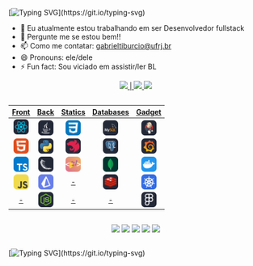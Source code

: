 [![Typing SVG](https://readme-typing-svg.demolab.com?font=Poppins&size=30&pause=1000&color=F7F7F7&width=1000&height=60&lines=%F0%9F%91%8B+Oie+sou+Gabriel+Tiburcio+e+sou+desenvolvedor+back+end!!)](https://git.io/typing-svg)


- 🔭 Eu atualmente estou trabalhando em ser Desenvolvedor fullstack
- 💬 Pergunte me se estou bem!!
- 📫 Como me contatar: gabrieltiburcio@ufrj.br
- 😄 Pronouns: ele/dele
- ⚡ Fun fact: Sou viciado em assistir/ler BL
  
<div align="center"> 
  <a href="https://github.com/gavekhun">
  <img height="180em" src="https://readme-stats-git-main-14g0.vercel.app/api?username=gavekhun&show_icons=true&theme=tokyonight&include_all_commits=true&count_private=true"/> |
  <img height="180em" src="https://readme-stats-git-main-14g0.vercel.app/api/top-langs/?username=gavekhun&layout=compact&langs_count=7&theme=tokyonight"/>
    
  <img height="100em" src="https://github-profile-trophy.vercel.app/?username=gavekhun&row=1&column=6&theme=radical&margin-w=15&margin-h=15"/>
  
</div>

## 
<div>

  <table align="center">
    <thead>
          <tr>
              <th align="center">Front</th>
              <th align="center">Back</th>
              <th align="center">Statics</th>
              <th align="center">Databases</th>
              <th align="center">Gadget</th>
          </tr>
      </thead>
      <tbody>
        <tr>
          <td align="center">
            <a href="https://reactjs.org/" target="_blank" rel="opener">
              <img alt="React" height="30" width="30" src="https://github.com/tandpfun/skill-icons/blob/main/icons/React-Dark.svg">
            </a>
          </td>
          <td align="center">
            <a href="https://www.java.com/pt-BR/" target="_blank" rel="opener">
              <img align="center" alt="Java" height="30" width="30" src="https://github.com/tandpfun/skill-icons/blob/main/icons/Java-Dark.svg">
            </a>
          </td>
          <td align="center">
            <a href="https://www.w3schools.com/css/" target="_blank" rel="opener">
              <img align="center" alt="CSS" height="30" width="30" src="https://github.com/tandpfun/skill-icons/blob/main/icons/CSS.svg">
            </a>
          </td>
          <td align="center">
            <img align="center" alt="MySQL" height="30" width="30" src="https://github.com/tandpfun/skill-icons/blob/main/icons/MySQL-Dark.svg">
          </td>
          <td align="center">
            <img align="center" alt="Jenkins" height="30" width="30" src="https://github.com/tandpfun/skill-icons/blob/main/icons/Jenkins-Dark.svg">
          </td>
        </tr>
        <tr>
          <td align="center">
            <a href="https://www.w3schools.com/html/" target="_blank" rel="opener">
              <img align="center" alt="HTML" height="30" width="30" src="https://github.com/tandpfun/skill-icons/blob/main/icons/HTML.svg">
            </a>
          </td>
          <td align="center">
            <a href="https://www.python.org" target="_blank" rel="opener">
              <img align="center" alt="Python" height="30" width="30" src="https://github.com/tandpfun/skill-icons/blob/main/icons/Python-Dark.svg">
            </a>
          </td>
          <td align="center">
            <img align="center" alt="NestJs" height="30" width="30" src="https://github.com/tandpfun/skill-icons/blob/main/icons/NestJS-Dark.svg">
          </td>
          <td align="center">
            <img align="center" alt="Postgresql" height="30" width="30" src="https://github.com/tandpfun/skill-icons/blob/main/icons/PostgreSQL-Dark.svg">
          </td>
          <td align="center">
            <img align="center" alt="Grafana" height="30" width="30" src="https://github.com/tandpfun/skill-icons/blob/main/icons/Grafana-Dark.svg">
          </td>
        </tr>
        <tr>
          <td align="center">
            <img align="center" alt="Ts" height="30" width="30" src="https://github.com/tandpfun/skill-icons/blob/main/icons/TypeScript.svg">
          </td>
          <td align="center">
            <img align="center" alt="Flask" height="30" width="30" src="https://github.com/tandpfun/skill-icons/blob/main/icons/Flask-Dark.svg">
          </td>
          <td align="center">
            <img align="center" alt="Style-components" height="30" width="30" src="https://github.com/tandpfun/skill-icons/blob/main/icons/StyledComponents.svg">
          </td>
          <td align="center">
            <img align="center" alt="MongoDB" height="30" width="30" src="https://github.com/tandpfun/skill-icons/blob/main/icons/MongoDB.svg">
          </td>
          <td align="center">
            <img align="center" alt="Docker" height="30" width="30" src="https://github.com/tandpfun/skill-icons/blob/main/icons/Docker.svg">
          </td>
        </tr>
        <tr>
          <td align="center">
            <a href="https://developer.mozilla.org/en-US/docs/Web/JavaScript" target="_blank" rel="opener">
              <img align="center" alt="Js" height="30" width="30" src="https://github.com/tandpfun/skill-icons/blob/main/icons/JavaScript.svg">
            </a>
          </td>
          <td align="center">
            <img align="center" alt="Js" height="30" width="30" src="https://github.com/tandpfun/skill-icons/blob/main/icons/Prisma.svg">
          </td>
          <td align="center">
            -
          </td>
          <td align="center">
            <img align="center" alt="Redis" height="30" width="30" src="https://github.com/tandpfun/skill-icons/blob/main/icons/Redis-Dark.svg">
          </td>
          <td align="center">
            <img align="center" alt="Kubernetes" height="30" width="30" src="https://github.com/tandpfun/skill-icons/blob/main/icons/Kubernetes.svg">
          </td>
        </tr>
        <tr>
          <td align="center">
            -
          </td>
          <td align="center">
            <a href="https://nodejs.org" target="_blank" rel="opener">
              <img align="center" alt="Nodejs" height="30" width="30" src="https://github.com/tandpfun/skill-icons/blob/main/icons/NodeJS-Dark.svg">
            </a>
          </td>
           <td align="center">
            -
          </td>
           <td align="center">
            -
          </td>
           <td align="center">
            <img align="center" alt="Figma" height="30" width="30" src="https://github.com/tandpfun/skill-icons/blob/main/icons/Figma-Dark.svg">
          </td>
        </tr>
      </tbody>
  </table>
</div>

##

<div align="center">
  <a href="https://instagram.com/gavekhun" target="_blank"><img src="https://img.shields.io/badge/-Instagram-%23E4405F?style=for-the-badge&logo=instagram&logoColor=white" target="_blank"></a>
 	<a href="https://www.twitch.tv/gavekhun" target="_blank"><img src="https://img.shields.io/badge/Twitch-9146FF?style=for-the-badge&logo=twitch&logoColor=white" target="_blank"></a>
 <a href="https://discord.gg/ykmEx7R9" target="_blank"><img src="https://img.shields.io/badge/Discord-7289DA?style=for-the-badge&logo=discord&logoColor=white" target="_blank"></a> 
  <a href = "mailto:gabrieltiburcio@ufrj.br"><img src="https://img.shields.io/badge/-Gmail-%23333?style=for-the-badge&logo=gmail&logoColor=white" target="_blank"></a>
  <a href="https://www.linkedin.com/in/gabrieltiburcio-45875016a" target="_blank"><img src="https://img.shields.io/badge/-LinkedIn-%230077B5?style=for-the-badge&logo=linkedin&logoColor=white" target="_blank"></a>
</div>

##

[![Typing SVG](https://readme-typing-svg.demolab.com?font=Poppins&size=30&pause=1000&color=F7F7F7&width=1000&height=60&lines=%F0%9F%91%8B+Obrigado+por+me+visitar!)](https://git.io/typing-svg)



